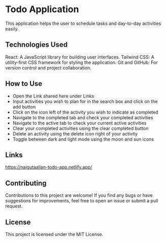 # Todo Application

This application helps the user to schedule tasks and day-to-day activities easily.

## Technologies Used

React: A JavaScript library for building user interfaces.
Tailwind CSS: A utility-first CSS framework for styling the application.
Git and GitHub: For version control and project collaboration.

## How to Use

- Open the Link shared here under Links
- Input activities you wish to plan for in the search box and click on the add button
- Click on the icon left of the activity you wish to indicate as completed
- Navigate to the completed tab and check your completed activities
- Navigate to the active tab to check your current active activities
- Clear your completed activities using the clear completed button
- Delete an activity using the delete icon right of your activity
- Toggle between dark and light mode using the moon and sun icons

## Links

https://naigutaallan-todo-app.netlify.app/

## Contributing
Contributions to this project are welcome! If you find any bugs or have suggestions for improvements, feel free to open an issue or submit a pull request.

## License
This project is licensed under the MIT License.
